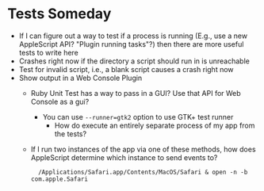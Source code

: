 # Tests Someday

- If I can figure out a way to test if a process is running (E.g., use a new AppleScript API? "Plugin running tasks"?) then there are more useful tests to write here
- Crashes right now if the directory a script should run in is unreachable
- Test for invalid script, i.e., a blank script causes a crash right now
- Show output in a Web Console Plugin
	- Ruby Unit Test has a way to pass in a GUI? Use that API for Web Console as a gui?
		- You can use `--runner=gtk2` option to use GTK+ test runner
			- How do execute an entirely separate process of my app from the tests?
	- If I run two instances of the app via one of these methods, how does AppleScript determine which instance to send events to?
	
			/Applications/Safari.app/Contents/MacOS/Safari & open -n -b com.apple.Safari